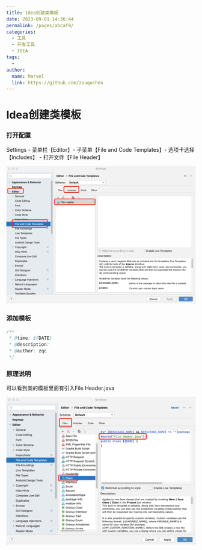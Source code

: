 ```yaml
---
title: Idea创建类模板
date: 2023-09-01 14:36:44
permalink: /pages/abcaf9/
categories:
  - 工具
  - 开发工具
  - IDEA
tags:
  - 
author: 
  name: Marvel
  link: https://github.com/zouquchen
---
```

# Idea创建类模板

### 打开配置

Settings - 菜单栏【Editor】- 子菜单【File and Code Templates】- 选项卡选择【Includes】 -  打开文件【File Header】

![image-20230901142653959](https://raw.githubusercontent.com/zouquchen/Images/main/imgs2023/08/image-20230901142653959.png)

### 添加模板

```java
/**
 * @time: ${DATE}
 * @description: 
 * @author: zqc
 */
```

### 原理说明

可以看到类的模板里面有引入File Header.java

![image-20230901143606668](https://raw.githubusercontent.com/zouquchen/Images/main/imgs2023/08/image-20230901143606668.png)